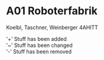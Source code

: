 A01 Roboterfabrik
=============

Koelbl, Taschner, Weinberger 4AHITT

'+' Stuff has been added  
'~' Stuff has been changed  
'-' Stuff has been removed  

